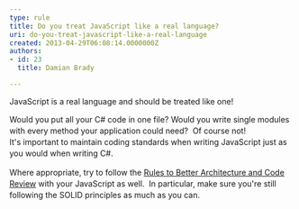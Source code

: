 ```yaml
---
type: rule
title: Do you treat JavaScript like a real language?
uri: do-you-treat-javascript-like-a-real-language
created: 2013-04-29T06:08:14.0000000Z
authors:
- id: 23
  title: Damian Brady

---
```




<span class='intro'> JavaScript is a real language and should be treated like one! </span>

<div><span style="line-height&#58;20px;">Would you put all your C# code in one file? Would you write single modules with every method your application could need? &#160;Of course not!</span></div><span style="line-height&#58;20px;">It's important to maintain coding standards when writing JavaScript just as you would when writing C#.</span><p></p><div><span style="line-height&#58;20px;">Where appropriate, try to follow the <a href="/SoftwareDevelopment/RulestobetterArchitectureandCodeReview">Rules to Better Architecture and Code Review</a> with your JavaScript as well. &#160;In particular, make sure you're still following the SOLID principles as much as you can.</span></div>


